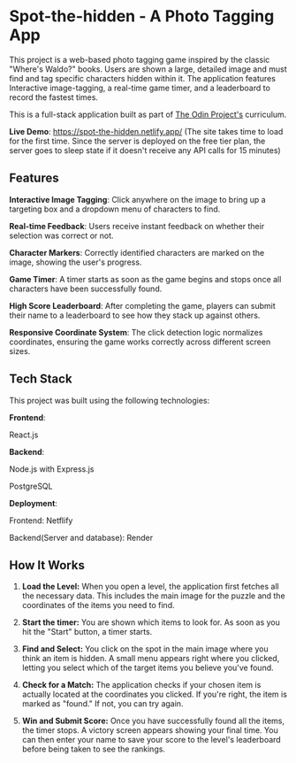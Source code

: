 
# Spot-the-hidden - A Photo Tagging App

This project is a web-based photo tagging game inspired by the classic "Where's Waldo?" books. Users are shown a large, detailed image and must find and tag specific characters hidden within it. The application features Interactive image-tagging, a real-time game timer, and a leaderboard to record the fastest times.

This is a full-stack application built as part of [The Odin Project's](https://www.theodinproject.com/lessons/nodejs-where-s-waldo-a-photo-tagging-app) curriculum.

**Live Demo**: https://spot-the-hidden.netlify.app/ (The site takes time to load for the first time. Since the server is deployed on the free tier plan, the server goes to sleep state if it doesn't receive any API calls for 15 minutes)

## **Features**

**Interactive Image Tagging**: Click anywhere on the image to bring up a targeting box and a dropdown menu of characters to find.

**Real-time Feedback**: Users receive instant feedback on whether their selection was correct or not.

**Character Markers**: Correctly identified characters are marked on the image, showing the user's progress.

**Game Timer**: A timer starts as soon as the game begins and stops once all characters have been successfully found.

**High Score Leaderboard**: After completing the game, players can submit their name to a leaderboard to see how they stack up against others.

**Responsive Coordinate System**: The click detection logic normalizes coordinates, ensuring the game works correctly across different screen sizes.

## **Tech Stack**
This project was built using the following technologies:

**Frontend**: 

React.js

**Backend**:

Node.js with Express.js

PostgreSQL

**Deployment**:

Frontend: Netflify

Backend(Server and database): Render

## **How It Works**

1.  **Load the Level:** When you open a level, the application first fetches all the necessary data. This includes the main image for the puzzle and the coordinates of the items you need to find.

2.  **Start the timer:** You are shown which items to look for. As soon as you hit the "Start" button, a timer starts.

3.  **Find and Select:** You click on the spot in the main image where you think an item is hidden. A small menu appears right where you clicked, letting you select which of the target items you believe you've found.

4.  **Check for a Match:** The application checks if your chosen item is actually located at the coordinates you clicked. If you're right, the item is marked as "found." If not, you can try again.

5.  **Win and Submit Score:** Once you have successfully found all the items, the timer stops. A victory screen appears showing your final time. You can then enter your name to save your score to the level's leaderboard before being taken to see the rankings.
